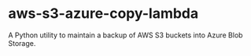 # aws-s3-azure-copy-lambda
A Python utility to maintain a backup of AWS S3 buckets into Azure Blob Storage.
